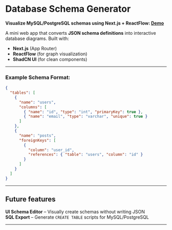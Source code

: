 # **Database Schema Generator**


**Visualize MySQL/PostgreSQL schemas using Next.js + ReactFlow: [Demo](https://google.com)**  

A mini web app that converts **JSON schema definitions** into interactive database diagrams. Built with:  
- **Next.js** (App Router)  
- **ReactFlow** (for graph visualization)  
- **ShadCN UI** (for clean components)  

---

### Example Schema Format:  
```json
{
  "tables": [
    {
      "name": "users",
      "columns": [
        { "name": "id", "type": "int", "primaryKey": true },
        { "name": "email", "type": "varchar", "unique": true }
      ]
    },
    {
      "name": "posts",
      "foreignKeys": [
        {
          "column": "user_id",
          "references": { "table": "users", "column": "id" }
        }
      ]
    }
  ]
}
```

---

## **Future features**  
**UI Schema Editor** – Visually create schemas without writing JSON  
**SQL Export** – Generate `CREATE TABLE` scripts for MySQL/PostgreSQL  

---
